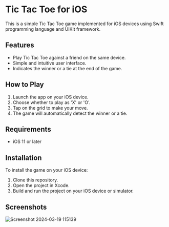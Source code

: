 # Tic Tac Toe for iOS

This is a simple Tic Tac Toe game implemented for iOS devices using Swift programming language and UIKit framework.

## Features

- Play Tic Tac Toe against a friend on the same device.
- Simple and intuitive user interface.
- Indicates the winner or a tie at the end of the game.

## How to Play

1. Launch the app on your iOS device.
2. Choose whether to play as 'X' or 'O'.
3. Tap on the grid to make your move.
4. The game will automatically detect the winner or a tie.

## Requirements

- iOS 11 or later

## Installation

To install the game on your iOS device:

1. Clone this repository.
2. Open the project in Xcode.
3. Build and run the project on your iOS device or simulator.

## Screenshots

![Screenshot 2024-03-19 115139](https://github.com/MuskanAgraw/ios-tic-tac-toe/assets/95008527/4058b750-eef7-4812-9ab1-bb304c8b8cee)
